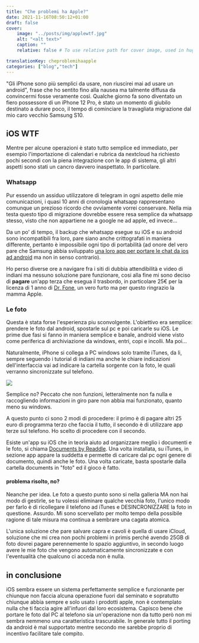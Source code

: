 ```yaml
---
title: "Che problemi ha Apple?"
date: 2021-11-16T08:50:12+01:00
draft: false
cover:
    image: "../posts/img/applewtf.jpg"
    alt: "<alt text>"
    caption: ""
    relative: false # To use relative path for cover image, used in hugo Page-bundles

translationKey: cheproblemihaapple
categories: ["blog","tech"]
---
```


"Gli iPhone sono più semplici da usare, non riuscirei mai ad usare un android", frase che ho sentito fino alla nausea ma talmente diffusa da convincermi fosse veramente così. Qualche giorno fa sono diventato un fiero possessore di un iPhone 12 Pro, è stato un momento di giubilo destinato a durare poco, il tempo di cominciare la travagliata migrazione dal mio caro vecchio Samsung S10.

## iOS WTF

Mentre per alcune operazioni è stato tutto semplice ed immediato, per esempio l'importazione di calendari e rubrica da nextcloud ha richiesto pochi secondi con la piena integrazione con le app di sistema, gli altri aspetti sono stati un cancro davvero inaspettato. In particolare.

### Whatsapp

Pur essendo un assiduo utilizzatore di telegram in ogni aspetto delle mie comunicazioni, i quasi 10 anni di cronologia whatsapp rappresentano comunque un prezioso ricordo che ovviamente vorrei conservare. Nella mia testa questo tipo di migrazione dovrebbe essere resa semplice da whatsapp stesso, visto che non appartiene ne a google ne ad apple, ed invece...

Da un po' di tempo, il backup che whatsapp esegue su iOS e su android sono incompatibili fra loro, pare siano anche crittografati in maniera differente, pertanto è impossibile ogni tipo di portabilità (ad onore del vero pare che Samsung abbia sviluppato [una loro app per portare le chat da ios ad android](https://faq.whatsapp.com/general/chats/how-to-migrate-your-whatsapp-data-from-iphone-to-a-samsung-phone/) ma non in senso contrario).

Ho perso diverse ore a navigare fra i siti di dubbia attendibilità e video di indiani ma nessuno soluzione pare funzionare, cosi alla fine mi sono deciso di **pagare** un'app terza che esegua il trasbordo, in particolare 25€ per la licenza di 1 anno di [Dr. Fone](https://drfone.wondershare.it/whatsapp-transfer-backup-and-restore.html), un vero furto ma per questo ringrazio la mamma Apple.

### Le foto

Questa è stata forse l'esperienza piu sconvolgente. L'obiettivo era semplice: prendere le foto dal android, spostarle sul pc e poi caricarle su iOS. Le prime due fasi si fanno in maniera semplice e banale, android viene visto come periferica di archiviazione da windows, entri, copi e incolli. Ma poi...

Naturalmente, iPhone si collega a PC windows solo tramite iTunes, da li, sempre seguendo i tutorial di indiani ma anche le chiare indicazioni dell'interfaccia vai ad indicare la cartella sorgente con la foto, le quali verranno sincronizzate sul telefono.

![](../img/itunes.jpg#center)

Semplice no? Peccato che non funzioni, letteralmente non fa nulla e raccogliendo informazioni in giro pare non abbia mai funzionato, quanto meno su windows.

A questo punto ci sono 2 modi di procedere: il primo è di pagare altri 25 euro di programma terzo che faccia il tutto, il secondo è di utilizzare app terze sul telefono. Ho scelto di procedere con il secondo.

Esiste un'app su iOS che in teoria aiuto ad organizzare meglio i documenti e le foto, si chiama [Documents by Readdle](https://apps.apple.com/it/app/documents-di-readdle/id364901807). Una volta installata, su iTunes, in sezione app appare la suddetta e permette di caricare dal pc ogni genere di documento, quindi anche le foto. Una volta caricate, basta spostarle dalla cartella documents in "foto" ed il gioco è fatto.

#### problema risolto, no?

Neanche per idea. Le foto a questo punto sono si nella galleria MA non hai modo di gestirle, se tu volessi eliminare qualche vecchia foto, l'unico modo per farlo è di ricollegare il telefono ad iTunes e DESINCRONIZZARE la foto in questione. Assurdo. Mi sono scervellato per molto tempo della possibile ragione di tale misura ma continua a sembrare una cagata atomica.

L'unica soluzione che pare salvare capra e cavoli è quella di usare iCloud, soluzione che mi crea non pochi problemi in primis perché avendo 25GB di foto dovrei pagare perennemente lo spazio aggiuntivo, in secondo luogo avere le mie foto che vengono automaticamente sincronizzate e con l'eventualità che qualcuno ci acceda non è nulla.

## in conclusione

iOS sembra essere un sistema perfettamente semplice e funzionante per chiunque non faccia alcuna operazione fuori dal seminato e sopratutto chiunque abbia sempre e solo usato i prodotti apple, non è contemplato nulla che ti faccia agire all'infuori dal loro ecosistema. Capisco bene che portare le foto dal PC al telefono sia un'operazione non da tutto però non mi sembra nemmeno una caratteristica trascurabile. In generale tutto il porting da android è mal supportato mentre secondo me sarebbe proprio di incentivo facilitare tale compito.